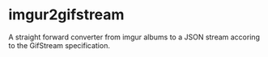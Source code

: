 imgur2gifstream
===

A straight forward converter from imgur albums to a JSON stream accoring to the GifStream specification.